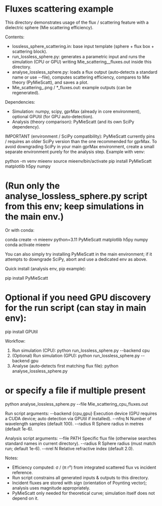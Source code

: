 Fluxes scattering example
==========================

This directory demonstrates usage of the flux / scattering feature with a dielectric sphere (Mie scattering efficiency).

Contents:
 - lossless_sphere_scattering.in: base input template (sphere + flux box + scattering block).
 - run_lossless_sphere.py: generates a parametric input and runs the simulation (CPU or GPU) writing Mie_scattering_<backend>_fluxes.out inside this directory.
 - analyse_lossless_sphere.py: loads a flux output (auto‑detects a standard name or use --file), computes scattering efficiency, compares to Mie theory (PyMieScatt), and saves a plot.
 - Mie_scattering_<backend>.png / *_fluxes.out: example outputs (can be regenerated).

Dependencies:
 - Simulation: numpy, scipy, gprMax (already in core environment), optional GPUtil (for GPU auto‑detection).
 - Analysis (theory comparison): PyMieScatt (and its own SciPy dependency).

IMPORTANT (environment / SciPy compatibility):
 PyMieScatt currently pins / requires an older SciPy version than the one recommended for gprMax. To avoid downgrading SciPy in your main gprMax environment, create a small separate environment purely for the analysis step. Example with venv:

   python -m venv mieenv
   source mieenv/bin/activate
   pip install PyMieScatt matplotlib h5py numpy
   # (Run only the analyse_lossless_sphere.py script from this env; keep simulations in the main env.)

Or with conda:

   conda create -n mieenv python=3.11 PyMieScatt matplotlib h5py numpy
   conda activate mieenv

You can also simply try installing PyMieScatt in the main environment; if it attempts to downgrade SciPy, abort and use a dedicated env as above.

Quick install (analysis env, pip example):

   pip install PyMieScatt
   # Optional if you need GPU discovery for the run script (can stay in main env):
   pip install GPUtil

Workflow:
 1. Run simulation (CPU):
   python run_lossless_sphere.py --backend cpu
 2. (Optional) Run simulation (GPU):
   python run_lossless_sphere.py --backend gpu
 3. Analyse (auto‑detects first matching flux file):
   python analyse_lossless_sphere.py
   # or specify a file if multiple present
   python analyse_lossless_sphere.py --file Mie_scattering_cpu_fluxes.out

Run script arguments:
 --backend {cpu,gpu}  Execution device (GPU requires a CUDA device; auto detection via GPUtil if installed).
 --nfrq N             Number of wavelength samples (default 100).
 --radius R           Sphere radius in metres (default 1e-6).

Analysis script arguments:
 --file PATH          Specific flux file (otherwise searches standard names in current directory).
 --radius R           Sphere radius (must match run; default 1e-6).
 --nrel N             Relative refractive index (default 2.0).

Notes:
 - Efficiency computed: σ / (π r²) from integrated scattered flux vs incident reference.
 - Run script constrains all generated inputs & outputs to this directory.
 - Incident fluxes are stored with sign (orientation of Poynting vector); analysis uses magnitude appropriately.
 - PyMieScatt only needed for theoretical curve; simulation itself does not depend on it.

